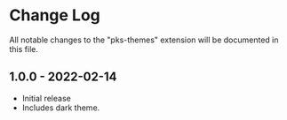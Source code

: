 # Change Log
All notable changes to the "pks-themes" extension will be documented in this file.

## 1.0.0 - 2022-02-14
- Initial release
- Includes dark theme.
